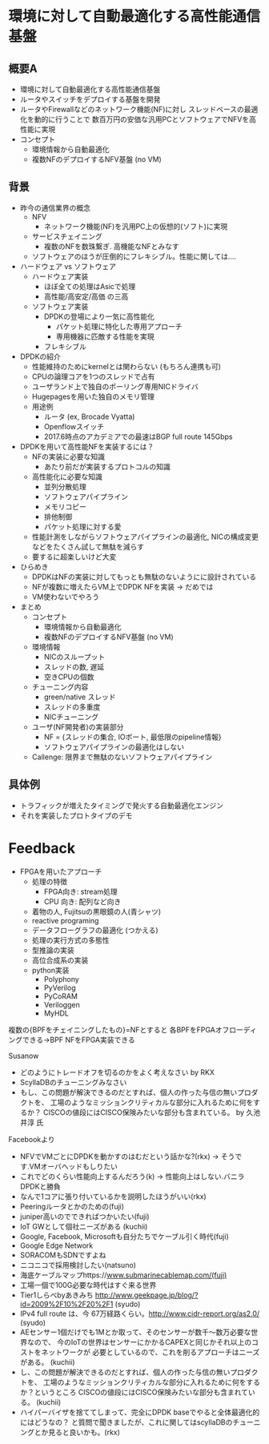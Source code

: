 

# 環境に対して自動最適化する高性能通信基盤

## 概要A

- 環境に対して自動最適化する高性能通信基盤
- ルータやスイッチをデプロイする基盤を開発
- ルータやFirewallなどのネットワーク機能(NF)に対し
  スレッドベースの最適化を動的に行うことで
  数百万円の安価な汎用PCとソフトウェアでNFVを高性能に実現
- コンセプト
	- 環境情報から自動最適化
	- 複数NFのデプロイするNFV基盤 (no VM)


## 背景

- 昨今の通信業界の概念
	- NFV
		- ネットワーク機能(NF)を汎用PC上の仮想的(ソフト)に実現
	- サービスチェイニング
		- 複数のNFを数珠繋ぎ. 高機能なNFとみなす
	- ソフトウェアのほうが圧倒的にフレキシブル。性能に関しては....
- ハードウェア vs ソフトウェア
	- ハードウェア実装
		- ほぼ全ての処理はAsicで処理
		- 高性能/高安定/高価 の三高
	- ソフトウェア実装
		- DPDKの登場により一気に高性能化
			- パケット処理に特化した専用アプローチ
			- 専用機器に匹敵する性能を実現
		- フレキシブル
- DPDKの紹介
	- 性能維持のためにkernelとは関わらない (もちろん連携も可)
	- CPUの論理コアを1つのスレッドで占有
	- ユーザランド上で独自のポーリング専用NICドライバ
	- Hugepagesを用いた独自のメモリ管理
	- 用途例
		- ルータ (ex, Brocade Vyatta)
		- Openflowスイッチ
		- 2017.6時点のアカデミアでの最速はBGP full route 145Gbps
- DPDKを用いて高性能NFを実装するには？
	- NFの実装に必要な知識
		- あたり前だが実装するプロトコルの知識
	- 高性能化に必要な知識
		- 並列分散処理
		- ソフトウェアパイプライン
		- メモリコピー
		- 排他制御
		- パケット処理に対する愛
	- 性能計測をしながらソフトウェアパイプラインの最適化,
		NICの構成変更などをたくさん試して無駄を減らす
	- 要するに超楽しいけど大変
- ひらめき
	- DPDKはNFの実装に対してもっとも無駄のないようにに設計されている
	- NFが複数に増えたらVM上でDPDK NFを実装 -> だめでは
	- VM使わないでやろう
- まとめ
	- コンセプト
		- 環境情報から自動最適化
		- 複数NFのデプロイするNFV基盤 (no VM)
	- 環境情報
		- NICのスループット
		- スレッドの数, 遅延
		- 空きCPUの個数
	- チューニング内容
		- green/native スレッド
		- スレッドの多重度
		- NICチューニング
	- ユーザ(NF開発者)の実装部分
		- NF = {スレッドの集合, IOポート, 最低限のpipeline情報}
		- ソフトウェアパイプラインの最適化はしない
	- Callenge: 限界まで無駄のないソフトウェアパイプライン


## 具体例

- トラフィックが増えたタイミングで発火する自動最適化エンジン
- それを実装したプロトタイプのデモ


# Feedback

- FPGAを用いたアプローチ
	- 処理の特徴
		- FPGA向き: stream処理
		- CPU 向き: 配列など向き
	- 着物の人, Fujitsuの黒眼鏡の人(青シャツ)
	- reactive programing
	- データフローグラフの最適化 (つかえる)
	- 処理の実行方式の多態性
	- 型推論の実装
	- 高位合成系の実装
	- python実装
		- Polyphony
		- PyVerilog
		- PyCoRAM
		- Veriloggen
		- MyHDL

複数の{BPFをチェイニングしたもの}=NFとすると
各BPFをFPGAオフローディングできる->BPF NFをFPGA実装できる

Susanow
- どのようにトレードオフを切るのかをよく考えなさい by RKX
- ScyllaDBのチューニングみなさい
- もし、この問題が解決できるのだとすれば、個人の作った与信の無いプロダクトを、
  工場のようなミッションクリティカルな部分に入れるために何をするか？
	CISCOの値段にはCISCO保険みたいな部分も含まれている。 by 久池井淳 氏


Facebookより
- NFVでVMごとにDPDKを動かすのはむだという話かな?(rkx)
  -> そうです.VMオーバヘッドもしりたい
- これでどのくらい性能向上するんだろう(k)
  -> 性能向上はしない.バニラDPDKと勝負
- なんで1コアに張り付いているかを説明したほうがいい(rkx)
- Peeringルータとかのための(fuji)
- juniper高いのでできればつかいたい(fuji)
- IoT GWとして個社ニーズがある (kuchii)
- Google, Facebook, Microsoftも自分たちでケーブル引く時代(fuji)
- Google Edge Network
- SORACOMもSDNですよね
- ニコニコで採用検討したい(natsuno)
- 海底ケーブルマップhttps://www.submarinecablemap.com/(fuji)
- 工場一個で100G必要な時代はすぐ来る世界
- Tier1しらべbyあきみち http://www.geekpage.jp/blog/?id=2009%2F10%2F20%2F1 (syudo)
- IPv4 full route は、今 67万経路くらい。http://www.cidr-report.org/as2.0/ (syudo)
- AEセンサー1個だけでも1Mとか取って、そのセンサーが数千～数万必要な世界なので、
  今のIoTの世界はセンサーにかかるCAPEXと同じかそれ以上のコストをネットワークが
	必要としているので、これを削るアプローチはニーズがある。 (kuchii)
- し、この問題が解決できるのだとすれば、個人の作った与信の無いプロダクトを、
  工場のようなミッションクリティカルな部分に入れるために何をするか？というところ
  CISCOの値段にはCISCO保険みたいな部分も含まれている。 (kuchii)
- ハイパーバイザを捨ててしまって、完全にDPDK baseでやると全体最適化的にはどうなの？
  と質問で聞きましたが、これに関してはscyllaDBのチューニングとか見ると良いかも。(rkx)


